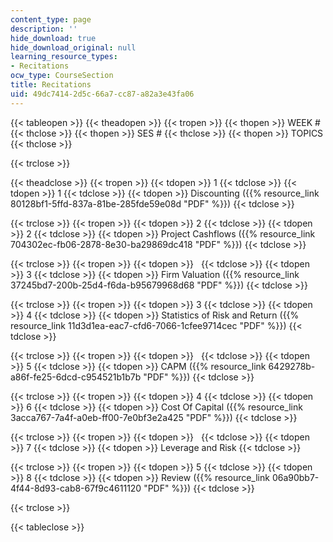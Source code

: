 ```yaml
---
content_type: page
description: ''
hide_download: true
hide_download_original: null
learning_resource_types:
- Recitations
ocw_type: CourseSection
title: Recitations
uid: 49dc7414-2d5c-66a7-cc87-a82a3e43fa06
---
```


{{< tableopen >}}
{{< theadopen >}}
{{< tropen >}}
{{< thopen >}}
WEEK #
{{< thclose >}}
{{< thopen >}}
SES #
{{< thclose >}}
{{< thopen >}}
TOPICS
{{< thclose >}}

{{< trclose >}}

{{< theadclose >}}
{{< tropen >}}
{{< tdopen >}}
1
{{< tdclose >}}
{{< tdopen >}}
1
{{< tdclose >}}
{{< tdopen >}}
Discounting ({{% resource_link 80128bf1-5ffd-837a-81be-285fde59e08d "PDF" %}})
{{< tdclose >}}

{{< trclose >}}
{{< tropen >}}
{{< tdopen >}}
2
{{< tdclose >}}
{{< tdopen >}}
2
{{< tdclose >}}
{{< tdopen >}}
Project Cashflows ({{% resource_link 704302ec-fb06-2878-8e30-ba29869dc418 "PDF" %}})
{{< tdclose >}}

{{< trclose >}}
{{< tropen >}}
{{< tdopen >}}
 
{{< tdclose >}}
{{< tdopen >}}
3
{{< tdclose >}}
{{< tdopen >}}
Firm Valuation ({{% resource_link 37245bd7-200b-25d4-f6da-b95679968d68 "PDF" %}})
{{< tdclose >}}

{{< trclose >}}
{{< tropen >}}
{{< tdopen >}}
3
{{< tdclose >}}
{{< tdopen >}}
4
{{< tdclose >}}
{{< tdopen >}}
Statistics of Risk and Return ({{% resource_link 11d3d1ea-eac7-cfd6-7066-1cfee9714cec "PDF" %}})
{{< tdclose >}}

{{< trclose >}}
{{< tropen >}}
{{< tdopen >}}
 
{{< tdclose >}}
{{< tdopen >}}
5
{{< tdclose >}}
{{< tdopen >}}
CAPM ({{% resource_link 6429278b-a86f-fe25-6dcd-c954521b1b7b "PDF" %}})
{{< tdclose >}}

{{< trclose >}}
{{< tropen >}}
{{< tdopen >}}
4
{{< tdclose >}}
{{< tdopen >}}
6
{{< tdclose >}}
{{< tdopen >}}
Cost Of Capital ({{% resource_link 3acca767-7a4f-a0eb-ff00-7e0bf3e2a425 "PDF" %}})
{{< tdclose >}}

{{< trclose >}}
{{< tropen >}}
{{< tdopen >}}
 
{{< tdclose >}}
{{< tdopen >}}
7
{{< tdclose >}}
{{< tdopen >}}
Leverage and Risk
{{< tdclose >}}

{{< trclose >}}
{{< tropen >}}
{{< tdopen >}}
5
{{< tdclose >}}
{{< tdopen >}}
8
{{< tdclose >}}
{{< tdopen >}}
Review ({{% resource_link 06a90bb7-4f44-8d93-cab8-67f9c4611120 "PDF" %}})
{{< tdclose >}}

{{< trclose >}}

{{< tableclose >}}